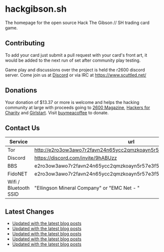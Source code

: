 # hackgibson.sh
The homepage for the open source Hack The Gibson // SH trading card game.


## Contributing

To add your card just submit a pull request with your card's front art, it would be added to the next run of set after community play testing.

Game play and discussions over the project is held the r2600 discord server. Come join us at [Discord](https://discord.com/invite/9hABUzz) or via IRC at https://www.scuttled.net/


## Donations

Your donation of $13.37 or more is welcome and helps the hacking community at large with proceeds going to [2600 Magazine](https://2600.com/), [Hackers for Charity](https://hackersforcharity.org) and [Girlstart](https://girlstart.org).  Visit [buymeacoffee](https://www.buymeacoffee.com/hackgibson.sh) to donate.


## Contact Us

Service | url
-|-
Tor | http://e2ro3ow3awo7r2favn24n65ycc2qmzkoayn5r57e3f56nvjwdcgg32ad.onion
Discord | https://discord.com/invite/9hABUzz
BBS | e2ro3ow3awo7r2favn24n65ycc2qmzkoayn5r57e3f56nvjwdcgg32ad.onion:23
FidoNET | e2ro3ow3awo7r2favn24n65ycc2qmzkoayn5r57e3f56nvjwdcgg32ad.onion:24554
Wifi / Bluetooth SSID | "Ellingson Mineral Company" or "EMC Net - <fidonet address>"

## Latest Changes
<!-- BLOG-POST-LIST:START -->
- [Updated with the latest blog posts](https://github.com/DFW2600/hackgibson.sh/commit/72f87b6a01807b3ff97a6c95fb60e8c434dbf8b1)
- [Updated with the latest blog posts](https://github.com/DFW2600/hackgibson.sh/commit/03f3d8462dc261f01d7928e877072cdd6e5312fa)
- [Updated with the latest blog posts](https://github.com/DFW2600/hackgibson.sh/commit/55ada93227142e4e70778d706db8b47a49bae731)
- [Updated with the latest blog posts](https://github.com/DFW2600/hackgibson.sh/commit/08b294404881c41981bd70c294a6d69e4ced391e)
- [Updated with the latest blog posts](https://github.com/DFW2600/hackgibson.sh/commit/444aaca5784ddcbe7183749fb8b0b6f785dfd551)
<!-- BLOG-POST-LIST:END -->
